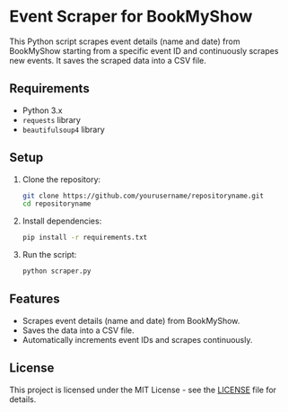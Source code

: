 # Event Scraper for BookMyShow

This Python script scrapes event details (name and date) from BookMyShow starting from a specific event ID and continuously scrapes new events. It saves the scraped data into a CSV file.

## Requirements
- Python 3.x
- `requests` library
- `beautifulsoup4` library

## Setup
1. Clone the repository:
   ```bash
   git clone https://github.com/yourusername/repositoryname.git
   cd repositoryname
   ```
2. Install dependencies:
   ```bash
   pip install -r requirements.txt
   ```
3. Run the script:
   ```bash
   python scraper.py
   ```

## Features
- Scrapes event details (name and date) from BookMyShow.
- Saves the data into a CSV file.
- Automatically increments event IDs and scrapes continuously.

## License
This project is licensed under the MIT License - see the [LICENSE](LICENSE) file for details.
